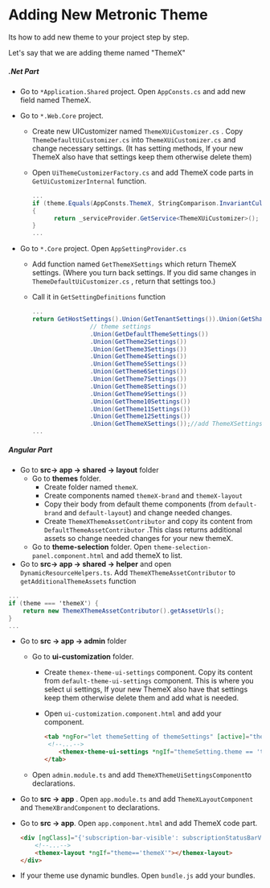 # Adding New Metronic Theme

Its how to add new theme to your project step by step.

Let's say that we are adding theme named "ThemeX"

##### 		*.Net Part*

* Go to  `*Application.Shared` project. Open `AppConsts.cs`  and add new field named ThemeX. 

* Go to `*.Web.Core` project.

  - Create new UICustomizer named `ThemeXUiCustomizer.cs` . Copy `ThemeDefaultUiCustomizer.cs` into  `ThemeXUiCustomizer.cs` and change necessary settings. (It has setting methods, If your new ThemeX also have that settings keep them otherwise delete them)

  - Open `UiThemeCustomizerFactory.cs` and add ThemeX code parts in `GetUiCustomizerInternal` function.

    ```csharp
    ...
    if (theme.Equals(AppConsts.ThemeX, StringComparison.InvariantCultureIgnoreCase))
    {
          return _serviceProvider.GetService<ThemeXUiCustomizer>();
    }
    ...
    ```

* Go to `*.Core`  project. Open `AppSettingProvider.cs` 

  - Add function  named `GetThemeXSettings`  which return ThemeX settings. (Where you turn back settings. If you did same changes in `ThemeDefaultUiCustomizer.cs` , return that settings too.)

  - Call it in `GetSettingDefinitions` function

    ```csharp
    ... 
    return GetHostSettings().Union(GetTenantSettings()).Union(GetSharedSettings())
                    // theme settings
                    .Union(GetDefaultThemeSettings())
                    .Union(GetTheme2Settings())
                    .Union(GetTheme3Settings())
                    .Union(GetTheme4Settings())
                    .Union(GetTheme5Settings())
                    .Union(GetTheme6Settings())
                    .Union(GetTheme7Settings())
                    .Union(GetTheme8Settings())
                    .Union(GetTheme9Settings())
                    .Union(GetTheme10Settings())
                    .Union(GetTheme11Settings())
                    .Union(GetTheme12Settings())
                    .Union(GetThemeXSettings());//add ThemeXSettings
    ...
    ```



##### *Angular Part*

* Go to  **src-> app -> shared -> layout** folder
  * Go to **themes** folder.
    * Create folder named `themeX`.
    * Create components named  `themeX-brand` and `themeX-layout`
    * Copy their body from default theme components (from `default-brand` and `default-layout`) and change needed changes.
    * Create `ThemeXThemeAssetContributor` and copy its content from `DefaultThemeAssetContributor` .This class returns additional assets so change needed changes for your new themeX.
  * Go to **theme-selection** folder. Open `theme-selection-panel.component.html` and add themeX to list.
* Go to **src-> app -> shared -> helper**  and open `DynamicResourceHelpers.ts`. Add `ThemeXThemeAssetContributor` to `getAdditionalThemeAssets` function

```csharp
...
if (theme === 'themeX') {
	return new ThemeXThemeAssetContributor().getAssetUrls();
}
...
```

* Go to **src -> app -> admin** folder

  * Go to **ui-customization** folder.

    * Create `themex-theme-ui-settings` component. Copy its content from `default-theme-ui-settings` component. This is where you select ui settings, If your new ThemeX also have that settings keep them otherwise delete them and add what is needed.

    * Open `ui-customization.component.html` and add your component.

      

      ```html
      <tab *ngFor="let themeSetting of themeSettings" [active]="themeSetting.theme == currentThemeName">
       <!--...-->
          <themex-theme-ui-settings *ngIf="themeSetting.theme == 'themeX'" [settings]="themeSetting"></themex-theme-ui-settings>
      </tab>
      ```

  * Open `admin.module.ts` and add `ThemeXThemeUiSettingsComponent`to declarations.

* Go to **src -> app** . Open `app.module.ts` and add `ThemeXLayoutComponent` and `ThemeXBrandComponent` to declarations.

* Go to **src -> app**. Open `app.component.html` and add ThemeX code part.

  ```html
  <div [ngClass]="{'subscription-bar-visible': subscriptionStatusBarVisible()}">
      <!--...-->
      <themex-layout *ngIf="theme=='themeX'"></themex-layout>
  </div>
  ```

* If your theme use dynamic bundles. Open `bundle.js` add your bundles.